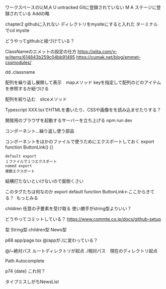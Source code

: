 
ワークスペースのU,M,A
U untracked Gitに登録されていない
M 
A ステージに登録されている Addの略

chapter2
githubに入れない
ディレクトリをmysiteにすると入れた
ターミナルでcd mysite

どうやってgithubと紐づけている？

ClassNameのエメットの設定の仕方
https://qiita.com/y-w/items/614843b259c04bb91495
https://cumak.net/blog/emmet-cssmodules/

dd..classname

配列を繰り返し展開して表示　mapメソッド
keyを指定して配列のどのアイテムを参照するか紐づける

配列を絞り込む　sliceメソッド

Typescript
XXX.tsxでHTMLを書いたり、CSSや画像をを読み込ませたりする？

開発用のブラウザを起動するサーバーを立ち上げる
npm run dev

<!-- 2024 10 04 -->
コンポーネント…繰り返し使う部品

コンポーネントをほかのファイルで使うためにエクスポートしておく
export function ButtonLink() {}

    default export
    １ファイルで１つエクスポート
    named export
    複数エクスポート

結構打たないといけないので面倒くさい

このタグたちは何なのか
export default function ButtonLink←ここからきてる？
<Image src="/clock.svg" alt="" width={16} height={16} priority/>
<ButtonLink href="/news">もっとみる</ButtonLink>

children
任意の子要素を受け取る
使い勝手がstring型よりいい？

どうやってコミットしている？
https://www.commte.co.jp/docs/github-setup


型
String型
children型
News型

p68 app/page.tsx @/appが./に変わっている？

@/~絶対パス ルートディレクトリが起点
./相対パス　現在のディレクトリ起点

Path Autocomplete

p74
{date} これ何？

タイプミスしがちNewsList